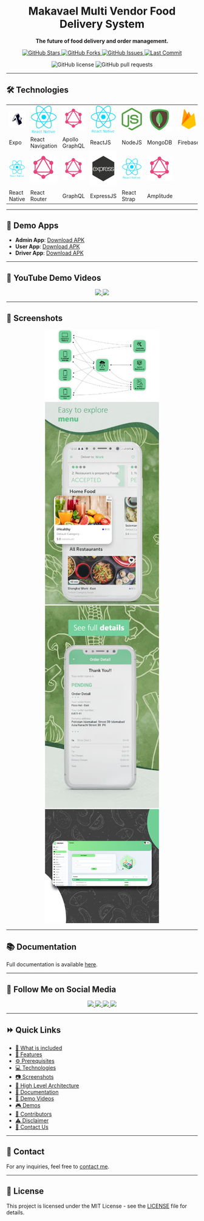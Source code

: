 <div align="center">

<!-- العنوان الرئيسي -->

# Makavael Multi Vendor Food Delivery System

**The future of food delivery and order management.**

<!-- الشارات -->
<a href="https://github.com/Makavael">
  <img src="https://img.shields.io/github/stars/Makavael?style=social" alt="GitHub Stars">
</a>
<a href="https://github.com/Makavael/food-delivery-multivendor/network/members">
  <img src="https://img.shields.io/github/forks/Makavael/food-delivery-multivendor?style=social" alt="GitHub Forks">
</a>
<a href="https://github.com/Makavael/food-delivery-multivendor/issues">
  <img src="https://img.shields.io/github/issues/Makavael/food-delivery-multivendor" alt="GitHub Issues">
</a>
<a href="https://github.com/Makavael/food-delivery-multivendor/commits/main">
  <img src="https://img.shields.io/github/last-commit/Makavael/food-delivery-multivendor" alt="Last Commit">
</a>

![GitHub license](https://img.shields.io/github/license/Makavael/food-delivery-multivendor)
![GitHub pull requests](https://img.shields.io/github/issues-pr/Makavael/food-delivery-multivendor)

</div>

---

## 🛠️ Technologies

<div align="center">

<table>
  <tr>
    <td><img src="https://github.com/Makavael/Multivendor-Food-Delivery/blob/main/Expo.jpg" alt="Expo" width="80"></td>
    <td><img src="https://github.com/Makavael/Multivendor-Food-Delivery/blob/main/React%20Native.jpg" alt="React Navigation" width="80"></td>
    <td><img src="https://github.com/Makavael/Multivendor-Food-Delivery/blob/main/GraphQL.jpg" alt="Apollo GraphQL" width="80"></td>
    <td><img src="https://github.com/Makavael/Multivendor-Food-Delivery/blob/main/React%20Native.jpg" alt="ReactJS" width="80"></td>
    <td><img src="https://github.com/Makavael/Multivendor-Food-Delivery/blob/main/NodeJS.jpg" alt="NodeJS" width="80"></td>
    <td><img src="https://github.com/Makavael/Multivendor-Food-Delivery/blob/main/MongoDB.jpg" alt="MongoDB" width="80"></td>
    <td><img src="https://github.com/Makavael/Multivendor-Food-Delivery/blob/main/Firebase.jpg" alt="Firebase" width="80"></td>
  </tr>
  <tr>
    <td>Expo</td>
    <td>React Navigation</td>
    <td>Apollo GraphQL</td>
    <td>ReactJS</td>
    <td>NodeJS</td>
    <td>MongoDB</td>
    <td>Firebase</td>
  </tr>
  <tr>
    <td><img src="https://github.com/Makavael/Multivendor-Food-Delivery/blob/main/React%20Native.jpg" alt="React Native" width="80"></td>
    <td><img src="https://github.com/Makavael/Multivendor-Food-Delivery/blob/main/GraphQL.jpg" alt="React Router" width="80"></td>
    <td><img src="https://github.com/Makavael/Multivendor-Food-Delivery/blob/main/GraphQL.jpg" alt="GraphQL" width="80"></td>
    <td><img src="https://github.com/Makavael/Multivendor-Food-Delivery/blob/main/ExpressJS.jpg" alt="ExpressJS" width="80"></td>
    <td><img src="https://github.com/Makavael/Multivendor-Food-Delivery/blob/main/React%20Native.jpg" alt="React Strap" width="80"></td>
    <td><img src="https://github.com/Makavael/Multivendor-Food-Delivery/blob/main/GraphQL.jpg" alt="Amplitude" width="80"></td>
  </tr>
  <tr>
    <td>React Native</td>
    <td>React Router</td>
    <td>GraphQL</td>
    <td>ExpressJS</td>
    <td>React Strap</td>
    <td>Amplitude</td>
  </tr>
</table>

</div>

---

## 📲 Demo Apps

- **Admin App**: [Download APK](https://github.com/Makavael)
- **User App**: [Download APK](https://github.com/Makavael)
- **Driver App**: [Download APK](https://github.com/Makavael)

---

## 🎥 YouTube Demo Videos

<div align="center">

<a href="https://www.youtube.com/watch?v=XaMTg-vMy30">
  <img src="https://img.shields.io/badge/Watch%20Demo%201-red?logo=youtube&style=for-the-badge" width="150">
</a>

<a href="https://www.youtube.com/watch?v=tgAcgesF5HI">
  <img src="https://img.shields.io/badge/Watch%20Demo%202-red?logo=youtube&style=for-the-badge" width="150">
</a>

</div>

---

## 📸 Screenshots

<div align="center">

<img src="https://github.com/Makavael/Multivendor-Food-Delivery/blob/main/high-level1.png" alt="Screenshot 1" width="300">
<img src="https://github.com/Makavael/Multivendor-Food-Delivery/blob/main/customer2.jpeg" alt="Screenshot 2" width="300">
<img src="https://github.com/Makavael/Multivendor-Food-Delivery/blob/main/customer1.jpeg" alt="Screenshot 3" width="300">
<img src="https://github.com/Makavael/Multivendor-Food-Delivery/blob/main/admin1.png" alt="Screenshot 4" width="300">

</div>

---

## 📚 Documentation

Full documentation is available [here](https://github.com/Makavael/food-delivery-multivendor).

---

## 🔗 Follow Me on Social Media

<div align="center">

<a href="https://www.facebook.com/Makavael">
  <img src="https://img.shields.io/badge/Facebook-1877F2?logo=facebook&logoColor=white&style=for-the-badge" width="150">
</a>
<a href="https://twitter.com/Makavael">
  <img src="https://img.shields.io/badge/Twitter-1DA1F2?logo=twitter&logoColor=white&style=for-the-badge" width="150">
</a>
<a href="https://www.linkedin.com/in/Makavael">
  <img src="https://img.shields.io/badge/LinkedIn-0A66C2?logo=linkedin&logoColor=white&style=for-the-badge" width="150">
</a>
<a href="https://www.instagram.com/Makavael">
  <img src="https://img.shields.io/badge/Instagram-E4405F?logo=instagram&logoColor=white&style=for-the-badge" width="150">
</a>

</div>

---

## ⏩ Quick Links

- [📖 What is included](https://www.facebook.com/BloodServer)
- [🚀 Features](https://T.me/Makavael)
- [⚙️ Prerequisites](#-prerequisites)
- [💻 Technologies](#-technologies)
- [📷 Screenshots](#-screenshots)
- [📐 High Level Architecture](#-high-level-architecture)
- [📃 Documentation](#-documentation)
- [🎥 Demo Videos](#-demo-videos)
- [🎮 Demos](#-demos)
- [👥 Contributors](#-contributors)
- [⚠️ Disclaimer](#-disclaimer)
- [📧 Contact Us](https://www.facebook.com/BloodServer)



---

## 📧 Contact

For any inquiries, feel free to [contact me](mailto:makavael@example.com).

---

## 📄 License

This project is licensed under the MIT License - see the [LICENSE](https://www.facebook.com/BloodServer) file for details.
